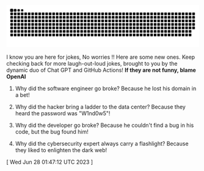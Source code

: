 <picture>
  <source media="(prefers-color-scheme: dark)" srcset="https://raw.githubusercontent.com/platane/platane/output/github-contribution-grid-snake-dark.svg">
  <source media="(prefers-color-scheme: light)" srcset="https://raw.githubusercontent.com/platane/platane/output/github-contribution-grid-snake.svg">
  <img alt="github contribution grid snake animation" src="https://raw.githubusercontent.com/platane/platane/output/github-contribution-grid-snake.svg">
</picture>


I know you are here for jokes, No worries !!
Here are some new ones. Keep checking back for more laugh-out-loud jokes, brought to you by the dynamic duo of Chat GPT and GitHub Actions! __If they are not funny, blame OpenAI__
 
1. Why did the software engineer go broke? Because he lost his domain in a bet!

2. Why did the hacker bring a ladder to the data center? Because they heard the password was "W1nd0w5"!

3. Why did the developer go broke? Because he couldn't find a bug in his code, but the bug found him!

4. Why did the cybersecurity expert always carry a flashlight? Because they liked to enlighten the dark web!
 
[ 
Wed Jun 28 01:47:12 UTC 2023
 ]
